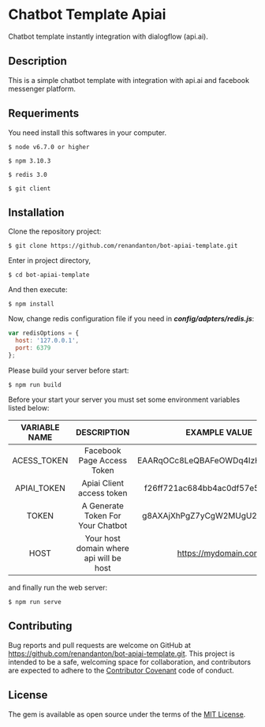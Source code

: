 # Chatbot Template Apiai

Chatbot template instantly integration with dialogflow (api.ai).

## Description

This is a simple chatbot template with integration with api.ai and facebook messenger platform.

## Requeriments

You need install this softwares in your computer.

    $ node v6.7.0 or higher

    $ npm 3.10.3

    $ redis 3.0

    $ git client


## Installation


Clone the repository project:

    $ git clone https://github.com/renandanton/bot-apiai-template.git

Enter in project directory,

    $ cd bot-apiai-template

And then execute:

    $ npm install

Now, change redis configuration file if you need in ***config/adpters/redis.js***:

``` javascript
var redisOptions = {
  host: '127.0.0.1',
  port: 6379
};
```

Please build your server before start:

    $ npm run build


Before your start your server you must set some environment variables listed below:

| VARIABLE NAME |                  DESCRIPTION                |             EXAMPLE VALUE          |
| :-----------: | :-----------------------------------------: | :---------------------------------:|
| ACESS_TOKEN   | Facebook Page Access Token                  | EAARqOCc8LeQBAFeOWDq4IzHAmwZDZD    |
| APIAI_TOKEN   | Apiai Client access token                   | f26ff721ac684bb4ac0df57e500bae66   |
| TOKEN         | A Generate Token For Your Chatbot           | g8AXAjXhPgZ7yCgW2MUgU29F5XvcRq     |
| HOST          | Your host domain where api will be host     | https://mydomain.com               |


and finally run the web server:

    $ npm run serve


## Contributing

Bug reports and pull requests are welcome on GitHub at https://github.com/renandanton/bot-apiai-template.git. This project is intended to be a safe, welcoming space for collaboration, and contributors are expected to adhere to the [Contributor Covenant](http://contributor-covenant.org) code of conduct.


## License

The gem is available as open source under the terms of the [MIT License](http://opensource.org/licenses/MIT).